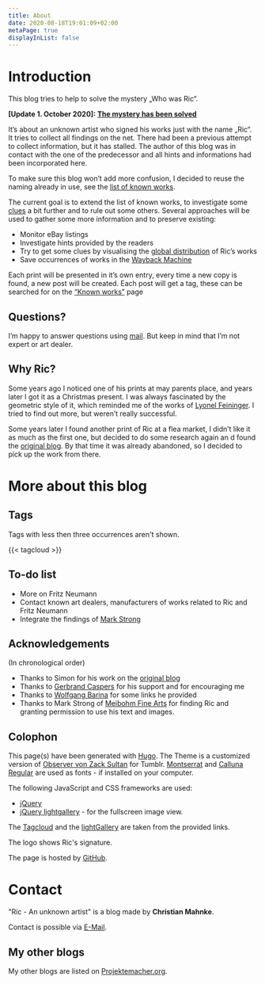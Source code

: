 ```yaml
---
title: About
date: 2020-08-18T19:01:09+02:00
metaPage: true
displayInList: false
---
```

# Introduction

This blog tries to help to solve the mystery „Who was Ric“.

**[Update 1. October 2020]: [The mystery has been solved](/post/mystery-solved)**

It’s about an unknown artist who signed his works just with the name „Ric“. It tries to collect all findings on the net. There had been a previous attempt to collect information, but it has stalled. The author of this blog was in contact with the one of the predecessor and all hints and informations had been incorporated here.

To make sure this blog won’t add more confusion, I decided to reuse the naming already in use, see the [list of known works](/works).

The current goal is to extend the list of known works, to investigate some [clues](/hints) a bit further and to rule out some others. Several approaches will be used to gather some more information and to preserve existing:

*   Monitor eBay listings
*   Investigate hints provided by the readers
*   Try to get some clues by visualising the [global distribution](/map) of Ric’s works
*   Save occurrences of works in the [Wayback Machine](https://archive.org/web/)

Each print will be presented in it’s own entry, every time a new copy is found, a new post will be created. Each post will get a tag, these can be searched for on the [“Known works”](/works) page

## Questions?

I’m happy to answer questions using [mail](mailto:ric-unknownartist@projektemacher.org). But keep in mind that I’m not expert or art dealer.

## Why Ric?

Some years ago I noticed one of his prints at may parents place, and years later I got it as a Christmas present. I was always fascinated by the geometric style of it, which reminded me of the works of [Lyonel Feininger](https://en.wikipedia.org/wiki/Lyonel_Feininger). I tried to find out more, but weren’t really successful.

Some years later I found another print of Ric at a flea market, I didn’t like it as much as the first one, but decided to do some research again an d found the [original blog](http://ric-unknownartist.blogspot.com/). By that time it was already abandoned, so I decided to pick up the work from there.

# More about this blog

## Tags

Tags with less then three occurrences aren't shown.

{{< tagcloud >}}

## To-do list

*   More on Fritz Neumann
*   Contact known art dealers, manufacturers of works related to Ric and Fritz Neumann
*   Integrate the findings of [Mark Strong](/post/mystery-solved)

## Acknowledgements

(In chronological order)

*   Thanks to Simon for his work on the [original blog](http://ric-unknownartist.blogspot.com)
*   Thanks to [Gerbrand Caspers](https://gerrie-thefriendlyghost.blogspot.com/) for his support and for encouraging me
*   Thanks to [Wolfgang Barina](http://www.wolfgang-barina.de/) for some links he provided
*   Thanks to Mark Strong of [Meibohm Fine Arts](http://meibohmfinearts.com/) for finding Ric and granting permission to use his text and images.

## Colophon

This page(s) have been generated with [Hugo](https://gohugo.io/). The Theme is a customized version of [Observer von Zack Sultan](http://zacksultan.com) for Tumblr. [Montserrat](github.com/JulietaUla/Montserrat) and [Calluna Regular](https://www.exljbris.com/calluna.html) are used as fonts - if installed on your computer.

The following JavaScript and CSS frameworks are used:
* [jQuery](https://jquery.com/)
* [jQuery lightgallery](https://sachinchoolur.github.io/lightGallery/) - for the fullscreen image view.

The [Tagcloud](http://www.johann-oberdorfer.eu/blog/2020/02/23/20-02-23_tag_cloud_for_hugo/) and the [lightGallery](https://sachinchoolur.github.io/lightGallery/) are taken from the provided links.

The logo shows Ric's signature.

The page is hosted by [GitHub](https://github.com/).

# Contact

"Ric - An unknown artist" is a blog made by **Christian Mahnke**.

Contact is possible via [E-Mail](mailto:ric-unknownartist@projektemacher.org).

## My other blogs

My other blogs are listed on [Projektemacher.org](https://projektemacher.org/blogs/).
